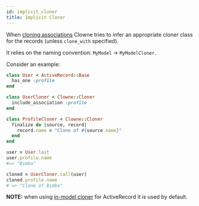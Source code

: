 ```yaml
---
id: implicit_cloner
title: Implicit Cloner
---
```


When [cloning associations](include_association.md) Clowne tries to infer an appropriate cloner class for the records (unless `clone_with` specified).

It relies on the naming convention: `MyModel` -> `MyModelCloner`.

Consider an example:

```ruby
class User < ActiveRecord::Base
  has_one :profile
end

class UserCloner < Clowne::Cloner
  include_association :profile
end

class ProfileCloner < Clowne::Cloner
  finalize do |source, record|
    record.name = "Clone of #{source.name}"
  end
end

user = User.last
user.profile.name
#=> "Bimbo"

cloned = UserCloner.call(user)
cloned.profile.name
# => "Clone of Bimbo"
```

**NOTE:** when using [in-model cloner](active_record.md) for ActiveRecord it is used by default.
